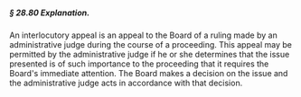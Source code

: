 ##### § 28.80 Explanation. #####

An interlocutory appeal is an appeal to the Board of a ruling made by an administrative judge during the course of a proceeding. This appeal may be permitted by the administrative judge if he or she determines that the issue presented is of such importance to the proceeding that it requires the Board's immediate attention. The Board makes a decision on the issue and the administrative judge acts in accordance with that decision.